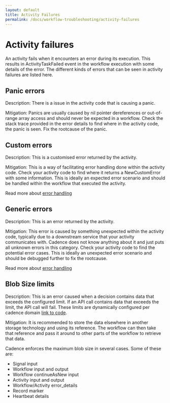 ```yaml
---
layout: default
title: Activity Failures
permalink: /docs/workflow-troubleshooting/activity-failures
---
```

#  Activity failures
An activity fails when it encounters an error during its execution. This results in ActivityTaskFailed event in the workflow execution with some details of the error. The different kinds of errors that can be seen in activity failures are listed here.

## Panic errors
Description: There is a issue in the activity code that is causing a panic.

Mitigation: Panics are usually caused by nil pointer dereferences or out-of-range array access and should never be expected in a workflow. Check the stack trace provided in the error details to find where in the activity code, the panic is seen. Fix the rootcause of the panic.

## Custom errors
Description: This is a customised error returned by the activity.

Mitigation: This is a way of facilitating error handling done within the activity code. Check your activity code to find where it returns a NewCustomError with some information. This is ideally an expected error scenario and should be handled within the workflow that executed the activity.

Read more about [error handling](https://cadenceworkflow.io/docs/go-client/error-handling/)

## Generic errors
Description: This is an error returned by the activity.

Mitigation: This error is caused by something unexpected within the activity code, typically due to a downstream service that your activity communicates with. Cadence does not know anything about it and just puts all unknown errors in this category. Check your activity code to find the potential error cases. This is ideally an unexpected error scenario and should be debugged further to fix the rootcause.

Read more about [error handling](https://cadenceworkflow.io/docs/go-client/error-handling/)

## Blob Size limits
Description: This is an error caused when a decision contains data that exceeds the configured limit. If an API call contains data that exceeds the limit, the API call will fail. These limits are dynamically configured per cadence domain [link to code](https://github.com/cadence-workflow/cadence/blob/master/common/dynamicconfig/constants.go#L2938).

Mitigation: It is recommended to store the data elsewhere in another storage technology and using its reference. The workflow can then take that reference and pass it around to other parts of the workflow to retrieve that data.

Cadence enforces the maximum blob size in several cases. Some of these are:

- Signal input
- Workflow input and output
- Workflow continueAsNew input
- Activity input and output
- Workflow/Activity error_details
- Record marker
- Heartbeat details